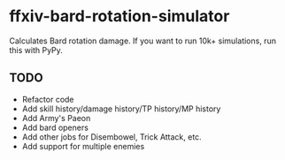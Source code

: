 # ffxiv-bard-rotation-simulator
Calculates Bard rotation damage. If you want to run 10k+ simulations, run this with PyPy.

## TODO
- Refactor code
- Add skill history/damage history/TP history/MP history
- Add Army's Paeon
- Add bard openers
- Add other jobs for Disembowel, Trick Attack, etc.
- Add support for multiple enemies
